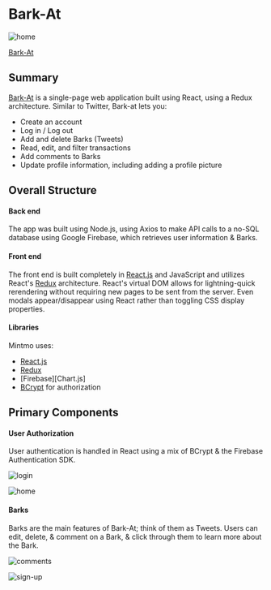 # Bark-At

![home]

[Bark-At][Bark-at]


## Summary

[Bark-At][Bark-at] is a single-page web application built using React,
using a Redux architecture. Similar to Twitter, Bark-at lets you:

* Create an account
* Log in / Log out
* Add and delete Barks (Tweets)
* Read, edit, and filter transactions
* Add comments to Barks
* Update profile information, including adding a profile picture

## Overall Structure

#### Back end
The app was built using Node.js, using Axios to make API calls to a no-SQL database using Google Firebase, which retrieves user information & Barks.

#### Front end
The front end is built completely in [React.js][React] and JavaScript and utilizes React's [Redux][Redux] architecture. React's virtual DOM allows for lightning-quick rerendering without requiring new pages to be sent from the server. Even modals appear/disappear using React rather than toggling CSS display properties.

#### Libraries

Mintmo uses:
- [React.js][React]
- [Redux][Redux]
- [Firebase][Chart.js]
- [BCrypt](https://github.com/codahale/bcrypt-ruby) for authorization

## Primary Components

#### User Authorization
User authentication is handled in React using a mix of BCrypt & the Firebase Authentication SDK.

![login]



![home]

#### Barks
Barks are the main features of Bark-At; think of them as Tweets. Users can edit, delete, & comment on a Bark, & click through them to learn more about the Bark.


![comments]


![sign-up]

[Bark-at]: https://bark-at-app.netlify.com/
[Redux]: https://redux.js.org/
[react-chartjs]:https://github.com/jhudson8/react-chartjs
[pg_search]:https://github.com/Casecommons/pg_search
[OmniAuth Facebook]:https://github.com/mkdynamic/omniauth-facebook
[React]:https://facebook.github.io/react/
[Flux]:https://facebook.github.io/flux/



[home]: https://firebasestorage.googleapis.com/v0/b/social-media-app-e5895.appspot.com/o/Bark-Feed.png?alt=media&token=085fcab4-f246-40aa-8325-d0515f949f82
[login]: https://firebasestorage.googleapis.com/v0/b/social-media-app-e5895.appspot.com/o/Login.png?alt=media&token=f1b6a96e-b538-4676-b030-44e2a71599f0
[sign-up]: https://firebasestorage.googleapis.com/v0/b/social-media-app-e5895.appspot.com/o/Sign-Up.png?alt=media&token=10aeb1b6-62be-452a-b875-1d8cb2386593
[comments]:https://firebasestorage.googleapis.com/v0/b/social-media-app-e5895.appspot.com/o/Comments.png?alt=media&token=0d94f186-b0ca-49ba-9113-fdab177ebad6